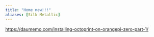 ```yaml
---
title: "Home new!!!"
aliases: [Silk Metallic]
---
```


https://daumemo.com/installing-octoprint-on-orangepi-zero-part-1/
